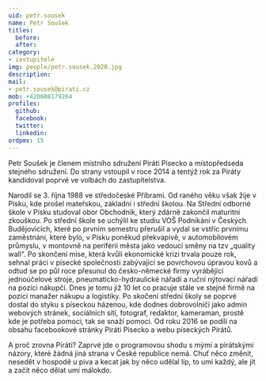 ```yaml
---
uid: petr.sousek
name: Petr Soušek
titles:
  before: 
  after:
category:
- zastupitele
img: people/petr.sousek.2020.jpg
description: 
mail:
- petr.sousek@pirati.cz
mob: +420608179264
profiles:
  github:
  facebook:				
  twitter:
  linkedin:
ordpms: 15 
---
```


Petr Soušek je členem místního sdružení Piráti Písecko a místopředseda stejného sdružení. Do strany vstoupil v roce 2014 a tentýž rok za Piráty kandidoval poprvé ve volbách do zastupitelstva.

Narodil se 3. října 1988 ve středočeské Příbrami. Od raného věku však žije v Písku, kde prošel mateřskou, základní i střední školou. Na Střední odborné škole v Písku studoval obor Obchodník, který zdárně zakončil maturitní zkouškou. Po střední škole se uchýlil ke studiu VOŠ Podnikání v Českých Budějovicích, které po prvním semestru přerušil a vydal se vstříc prvnímu zaměstnání, které bylo, v Písku poněkud překvapivě, v automobilovém průmyslu, v montovně na periférii města jako vedoucí směny na tzv „quality wall“. Po skončení mise, která kvůli ekonomické krizi trvala pouze rok, sehnal práci v písecké společnosti zabývající se povrchovou úpravou kovů a odtud se po půl roce přesunul do česko-německé firmy vyrábějící jednoúčelové stroje, pneumaticko-hydraulické nářadí a ruční nýtovací nářadí na pozici nákupčí. Dnes je tomu již 10 let co pracuje stále ve stejné firmě na pozici manažer nákupu a logistiky. Po skočení střední školy se poprvé dostal do styku s píseckou házenou, kde dodnes dobrovolničí jako admin webových stránek, sociálních sítí, fotograf, redaktor, kameraman, prostě kde je potřeba pomoci, tak se snaží pomoci. Od roku 2016 se podílí na obsahu facebookové stránky Piráti Písecko a webu píseckých Pirátů.

A proč zrovna Piráti? Zaprvé jde o programovou shodu s mými a pirátskými názory, které žádná jiná strana v České republice nemá. Chuť něco změnit, nesedět v hospodě u piva a kecat jak by něco udělal líp, to umí každý, ale jít a začít něco dělat umí málokdo.

